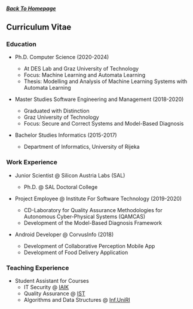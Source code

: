 ##### [Back To Homepage](./index.md)

## Curriculum Vitae

### Education

- Ph.D. Computer Science (2020-2024)
    - At DES Lab and Graz University of Technology
    - Focus: Machine Learning and Automata Learning
    - Thesis: Modelling and Analysis of Machine Learning Systems with Automata Learning
    
- Master Studies Software Engineering and Management (2018-2020)
    - Graduated with Distinction
    - Graz University of Technology
    - Focus: Secure and Correct Systems and Model-Based Diagnosis

- Bachelor Studies Informatics (2015-2017)  
    - Department of Informatics, University of Rijeka
    
### Work Experience

- Junior Scientist @ Silicon Austria Labs (SAL)
    - Ph.D. @ SAL Doctoral College

- Project Employee @ Institute For Software Technology (2019-2020)
    - CD-Laboratory for Quality Assurance Methodologies for Autonomous Cyber-Physical Systems (QAMCAS) 
    - Development of the Model-Based Diagnosis Framework

- Android Developer @ CorvusInfo (2018)
    - Development of Collaborative Perception Mobile App
    - Development of Food Delivery Application
    
### Teaching Experience

- Student Assistant for Courses
    - IT Security @ [IAIK](https://www.iaik.tugraz.at/)
    - Quality Assurance @ [IST](https://www.tugraz.at/institutes/ist/home/)
    - Algorithms and Data Structures @ [Inf.UniRI](https://www.inf.uniri.hr/)